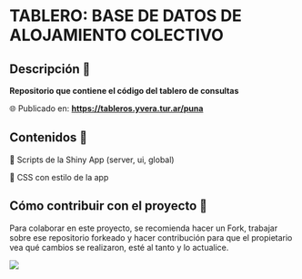 # TABLERO: BASE DE DATOS DE ALOJAMIENTO COLECTIVO

## Descripción :speech_balloon:

**Repositorio que contiene el código del tablero de consultas**

:globe_with_meridians: Publicado en: **https://tableros.yvera.tur.ar/puna**


## Contenidos :test_tube:

:pushpin: Scripts de la Shiny App (server, ui, global)

:pushpin: CSS con estilo de la app


## Cómo contribuir con el proyecto :twisted_rightwards_arrows:

Para colaborar en este proyecto, se recomienda hacer un Fork, trabajar sobre ese repositorio forkeado y hacer contribución para que el propietario vea qué cambios se realizaron, esté al tanto y lo actualice.

![](para_el_readme/Captura%20de%20Pantalla%202022-02-17%20a%20la(s)%2014.20.06.png)
